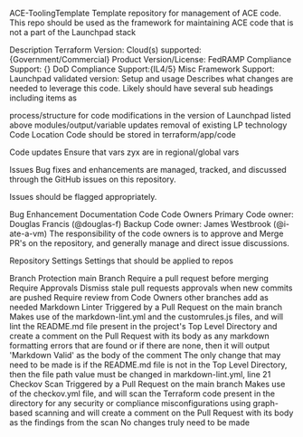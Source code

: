 ACE-ToolingTemplate
Template repository for management of ACE code. This repo should be used as the framework for maintaining ACE code that is not a part of the Launchpad stack

Description
Terraform Version:
Cloud(s) supported:{Government/Commercial}
Product Version/License:
FedRAMP Compliance Support: {}
DoD Compliance Support:{IL4/5}
Misc Framework Support:
Launchpad validated version:
Setup and usage
Describes what changes are needed to leverage this code. Likely should have several sub headings including items as

process/structure for code modifications in the version of Launchpad listed above
modules/output/variable updates
removal of existing LP technology
Code Location
Code should be stored in terraform/app/code

Code updates
Ensure that vars zyx are in regional/global vars

Issues
Bug fixes and enhancements are managed, tracked, and discussed through the GitHub issues on this repository.

Issues should be flagged appropriately.

Bug
Enhancement
Documentation
Code
Code Owners
Primary Code owner: Douglas Francis (@douglas-f)
Backup Code owner: James Westbrook (@i-ate-a-vm)
The responsibility of the code owners is to approve and Merge PR's on the repository, and generally manage and direct issue discussions.

Repository Settings
Settings that should be applied to repos

Branch Protection
main Branch
Require a pull request before merging
Require Approvals
Dismiss stale pull requests approvals when new commits are pushed
Require review from Code Owners
other branches
add as needed
Markdown Linter
Triggered by a Pull Request on the main branch
Makes use of the markdown-lint.yml and the customrules.js files, and will lint the README.md file present in the project's Top Level Directory and create a comment on the Pull Request with its body as any markdown formatting errors that are found or if there are none, then it will output 'Markdown Valid' as the body of the comment
The only change that may need to be made is if the README.md file is not in the Top Level Directory, then the file path value must be changed in markdown-lint.yml, line 21
Checkov Scan
Triggered by a Pull Request on the main branch
Makes use of the checkov.yml file, and will scan the Terraform code present in the directory for any security or compliance misconfigurations using graph-based scanning and will create a comment on the Pull Request with its body as the findings from the scan
No changes truly need to be made
